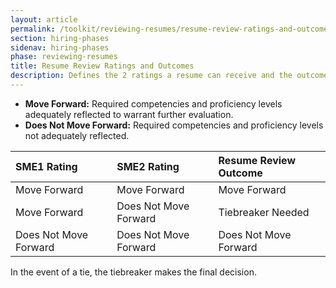 ```yaml
---
layout: article
permalink: /toolkit/reviewing-resumes/resume-review-ratings-and-outcomes/
section: hiring-phases
sidenav: hiring-phases
phase: reviewing-resumes
title: Resume Review Ratings and Outcomes
description: Defines the 2 ratings a resume can receive and the outcomes for resume review based on SME ratings.
---
```


- **Move Forward:** Required competencies and proficiency levels adequately reflected to warrant further evaluation.
- **Does Not Move Forward:** Required competencies and proficiency levels not adequately reflected.

| SME1 Rating | SME2 Rating | Resume Review Outcome |
| :--- | :--- | :--- |
| Move Forward | Move Forward | Move Forward |
| Move Forward | Does Not Move Forward | Tiebreaker Needed |
| Does Not Move Forward | Does Not Move Forward | Does Not Move Forward |

In the event of a tie, the tiebreaker makes the final decision.
